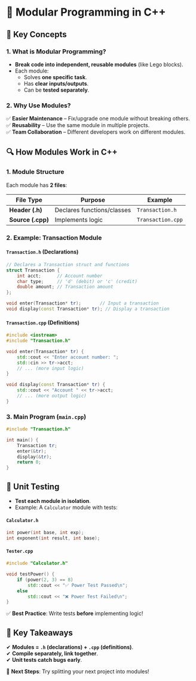 # 🧩 **Modular Programming in C++**  

## 🎯 **Key Concepts**  

### **1. What is Modular Programming?**  
- **Break code into independent, reusable modules** (like Lego blocks).  
- Each module:  
  - Solves **one specific task**.  
  - Has **clear inputs/outputs**.  
  - Can be **tested separately**.  

### **2. Why Use Modules?**  
✅ **Easier Maintenance** – Fix/upgrade one module without breaking others.  
✅ **Reusability** – Use the same module in multiple projects.  
✅ **Team Collaboration** – Different developers work on different modules.  



## 🔍 **How Modules Work in C++**  

### **1. Module Structure**  
Each module has **2 files**:  

| File Type       | Purpose                          | Example        |  
|--|-|-|  
| **Header (.h)** | Declares functions/classes       | `Transaction.h` |  
| **Source (.cpp)** | Implements logic                | `Transaction.cpp` |  

### **2. Example: Transaction Module**  

#### **`Transaction.h` (Declarations)**  
```cpp  
// Declares a Transaction struct and functions  
struct Transaction {  
    int acct;      // Account number  
    char type;     // 'd' (debit) or 'c' (credit)  
    double amount; // Transaction amount  
};  

void enter(Transaction* tr);       // Input a transaction  
void display(const Transaction* tr); // Display a transaction  
```  

#### **`Transaction.cpp` (Definitions)**  
```cpp  
#include <iostream>  
#include "Transaction.h"  

void enter(Transaction* tr) {  
    std::cout << "Enter account number: ";  
    std::cin >> tr->acct;  
    // ... (more input logic)  
}  

void display(const Transaction* tr) {  
    std::cout << "Account " << tr->acct;  
    // ... (more output logic)  
}  
```  

### **3. Main Program (`main.cpp`)**  
```cpp  
#include "Transaction.h"  

int main() {  
    Transaction tr;  
    enter(&tr);  
    display(&tr);  
    return 0;  
}  
```  

## 🧪 **Unit Testing**  
- **Test each module in isolation**.  
- Example: A `Calculator` module with tests:  

#### **`Calculator.h`**  
```cpp  
int power(int base, int exp);  
int exponent(int result, int base);  
```  

#### **`Tester.cpp`**  
```cpp  
#include "Calculator.h"  

void testPower() {  
    if (power(2, 3) == 8)  
        std::cout << "✅ Power Test Passed\n";  
    else  
        std::cout << "❌ Power Test Failed\n";  
}  
```  

✅ **Best Practice**: Write tests **before** implementing logic!  

## 🔑 **Key Takeaways**  
✔ **Modules = `.h` (declarations) + `.cpp` (definitions)**.  
✔ **Compile separately, link together**.  
✔ **Unit tests catch bugs early**.   

🚀 **Next Steps**: Try splitting your next project into modules!  

